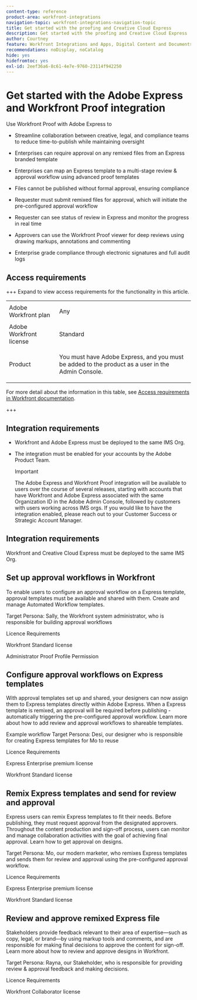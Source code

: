 ```yaml
---
content-type: reference
product-area: workfront-integrations
navigation-topic: workfront-integrations-navigation-topic
title: Get started with the proofing and Creative Cloud Express
description: Get started with the proofing and Creative Cloud Express
author: Courtney
feature: Workfront Integrations and Apps, Digital Content and Documents
recommendations: noDisplay, noCatalog
hide: yes
hidefromtoc: yes
exl-id: 2eef36a6-8c61-4e7e-9760-23114f942250
---
```

# Get started with the Adobe Express and Workfront Proof integration

Use Workfront Proof with Adobe Express to

* Streamline collaboration between creative, legal, and compliance teams to reduce time-to-publish while maintaining oversight  

* Enterprises can require approval on any remixed files from an Express branded template  

* Enterprises can map an Express template to a multi-stage review & approval workflow using advanced proof templates  

* Files cannot be published without formal approval, ensuring compliance  

* Requester must submit remixed files for approval, which will initiate the pre-configured approval workflow  

* Requester can see status of review in Express and monitor the progress in real time  

* Approvers can use the Workfront Proof viewer for deep reviews using drawing markups, annotations and commenting  

* Enterprise grade compliance through electronic signatures and full audit logs 

## Access requirements

+++ Expand to view access requirements for the functionality in this article.

<table style="table-layout:auto"> 
 <col> 
 <col> 
 <tbody> 
 <tr> 
   <td role="rowheader">Adobe Workfront plan</td> 
   <td> 
   <p>Any</p> 
   </td> 
  </tr> 
  <tr> 
   <td role="rowheader">Adobe Workfront license</td> 
   <td> 
   <p>Standard </p> 
  </td> 
  </tr> 
  <tr> 
   <td role="rowheader">Product</td> 
   <td> 
   <p> You must have Adobe Express, and you must be added to the product as a user in the Admin Console. </p> </td> 
  </tr>

 </tbody> 
</table>

For more detail about the information in this table, see [Access requirements in Workfront documentation](/help/quicksilver/administration-and-setup/add-users/access-levels-and-object-permissions/access-level-requirements-in-documentation.md).

 +++

## Integration requirements 

* Workfront and Adobe Express must be deployed to the same IMS Org.

* The integration must be enabled for your accounts by the Adobe Product Team.

  >[!IMPORTANT]
  >
  >The Adobe Express and Workfront Proof integration will be available to users over the course of several releases, starting with accounts that have Workfront and Adobe Express associated with the same Organization ID in the Adobe Admin Console, followed by customers with users working across IMS orgs. If you would like to have the integration enabled, please reach out to your Customer Success or Strategic Account Manager. 


## Integration requirements 

Workfront and Creative Cloud Express must be deployed to the same IMS Org.

## Set up approval workflows in Workfront

To enable users to configure an approval workflow on a Express template, approval templates must be available and shared with them. Create and manage Automated Workflow templates. 

Target Persona: Sally, the Workfront system administrator, who is responsible for building approval workflows 

Licence Requirements 

Workfront Standard license 

Administrator Proof Profile Permission 

## Configure approval workflows on Express templates

With approval templates set up and shared, your designers can now assign them to Express templates directly within Adobe Express. When a Express template is remixed, an approval will be required before publishing -automatically triggering the pre-configured approval workflow. Learn more about how to add review and approval workflows to shareable templates.   

 
Example workflow
Target Persona: Desi, our designer who is responsible for creating Express templates for Mo to reuse  

Licence Requirements 

Express Enterprise premium license 

Workfront Standard license 

 

## Remix Express templates and send for review and approval 

Express users can remix Express templates to fit their needs. Before publishing, they must request approval from the designated approvers. Throughout the content production and sign-off process, users can monitor and manage collaboration activities with the goal of achieving final approval. Learn how to get approval on designs.   
 

Target Persona: Mo, our modern marketer, who remixes Express templates and sends them for review and approval using the pre-configured approval workflow.   

Licence Requirements 

Express Enterprise premium license 

Workfront Standard license 

## Review and approve remixed Express file 

Stakeholders provide feedback relevant to their area of expertise—such as copy, legal, or brand—by using markup tools and comments, and are responsible for making final decisions to approve the content for sign-off. Learn more about how to review and approve designs in Workfront.  

Target Persona: Rayna, our Stakeholder, who is responsible for providing review & approval feedback and making decisions. 

Licence Requirements 

Workfront Collaborator license 
